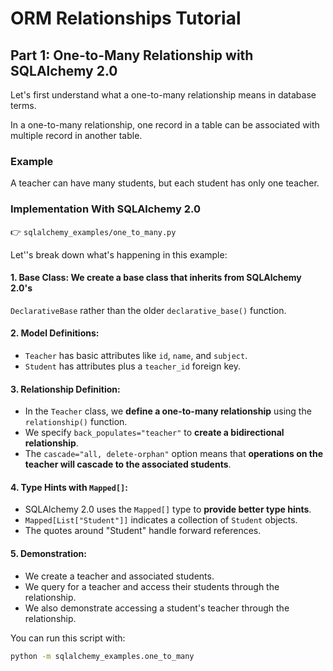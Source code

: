 # ORM Relationships Tutorial

## Part 1: One-to-Many Relationship with SQLAlchemy 2.0

Let's first understand what a one-to-many relationship means in database terms.

In a one-to-many relationship, one record in a table can be associated with multiple record in another table.

### Example

A teacher can have many students, but each student has only one teacher.

### Implementation With SQLAlchemy 2.0

👉 `sqlalchemy_examples/one_to_many.py`

Let''s break down what's happening in this example:

#### 1. **Base Class**: We create a base class that inherits from SQLAlchemy 2.0's

`DeclarativeBase` rather than the older `declarative_base()` function.

#### 2. **Model Definitions**:

- `Teacher` has basic attributes like `id`, `name`, and `subject`.
- `Student` has attributes plus a `teacher_id` foreign key.

#### 3. **Relationship Definition**:

- In the `Teacher` class, we **define a one-to-many relationship** using the `relationship()` function.
- We specify `back_populates="teacher"` to **create a bidirectional relationship**.
- The `cascade="all, delete-orphan"` option means that **operations on the teacher will cascade to the associated students**.

#### 4. **Type Hints with `Mapped[]`**:

- SQLAlchemy 2.0 uses the `Mapped[]` type to **provide better type hints**.
- `Mapped[List["Student"]]` indicates a collection of `Student` objects.
- The quotes around "Student" handle forward references.

#### 5. **Demonstration**:

- We create a teacher and associated students.
- We query for a teacher and access their students through the relationship.
- We also demonstrate accessing a student's teacher through the relationship.

You can run this script with:

```bash
python -m sqlalchemy_examples.one_to_many
```
